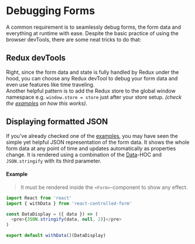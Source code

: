 # Debugging Forms

A common requirement is to seamlessly debug forms, the form data and everything at runtime with ease. Despite the basic practice of using the browser devTools, there are some neat tricks to do that:

## Redux devTools
Right, since the form data and state is fully handled by Redux under the hood, you can choose any Redux devTool to debug your form data and even use features like time traveling.<br>
Another helpful pattern is to add the Redux store to the global window namespace e.g. `window.store = store` just after your store setup. *(check the [examples](../introduction/Examples.md) on how this works)*.

## Displaying formatted JSON

If you've already checked one of the [examples](../introduction/Examples.md), you may have seen the simple yet helpful JSON representation of the form data. It shows the whole form data at any point of time and updates automatically as properties change. It is rendered using a combination of the [Data](../api/core/Data.md)-HOC and `JSON.stringify` with its third parameter.

#### Example
> It must be rendered inside the `<Form>`-component to show any effect.

```javascript
import React from 'react'
import { withData } from 'react-controlled-form'

const DataDisplay = ({ data }) => (
  <pre>{JSON.stringify(data, null, 2)}</pre>
)

export default withData()(DataDisplay)
```
